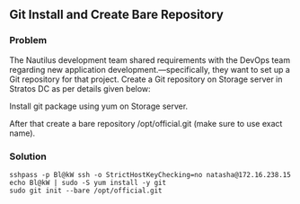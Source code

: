## Git Install and Create Bare Repository

### Problem

The Nautilus development team shared requirements with the DevOps team regarding new application
development.—specifically, they want to set up a Git repository for that project. Create a Git repository on Storage
server in Stratos DC as per details given below:

Install git package using yum on Storage server.

After that create a bare repository /opt/official.git (make sure to use exact name).

### Solution

```shell
sshpass -p Bl@kW ssh -o StrictHostKeyChecking=no natasha@172.16.238.15
echo Bl@kW | sudo -S yum install -y git
sudo git init --bare /opt/official.git
```